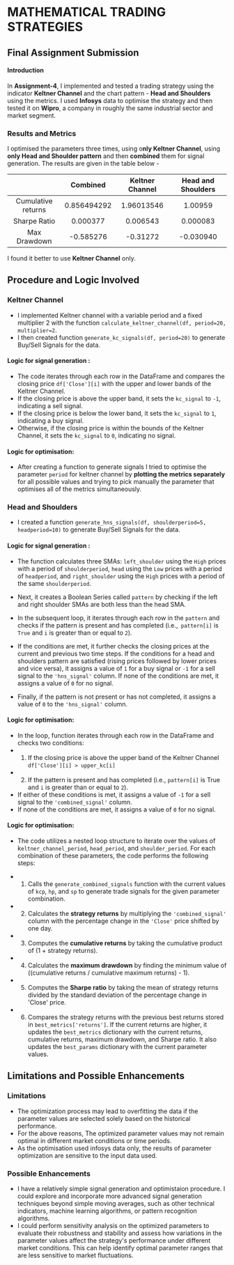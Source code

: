 # MATHEMATICAL TRADING STRATEGIES
## Final Assignment Submission
#### Introduction
In **Assignment-4**, I implemented and tested a trading strategy using the indicator **Keltner Channel** and the chart pattern - **Head and Shoulders** using the metrics.
I used **Infosys** data to optimise the strategy and then tested it on **Wipro**, a company in roughly the same industrial sector and market segment.

### Results and Metrics

I optimised the parameters three times, using o**nly Keltner Channel**, using **only Head and Shoulder pattern** and then **combined** them for signal generation. The results are given in the table below - 

|                    |  Combined   | Keltner Channel | Head and Shoulders |
|:------------------:|:-----------:|:---------------:|:------------------:|
| Cumulative returns | 0.856494292 |   1.96013546    |      1.00959       |
|    Sharpe Ratio    |  0.000377   |    0.006543     |      0.000083      |
|    Max Drawdown    |  -0.585276  |    -0.31272     |     -0.030940      |

I found it better to use **Keltner Channel** only.

## Procedure and Logic Involved
### Keltner Channel

* I implemented Keltner channel with a variable period and a fixed multiplier 2 with the function ```calculate_keltner_channel(df, period=20, multiplier=2```. 
* I then created function ```generate_kc_signals(df, period=20)``` to generate Buy/Sell Signals for the data.

#### Logic for signal generation :

* The code iterates through each row in the DataFrame and compares the closing price ```df['Close'][i]``` with the upper and lower bands of the Keltner Channel.
* If the closing price is above the upper band, it sets the ```kc_signal``` to ``-1``, indicating a sell signal.
* If the closing price is below the lower band, it sets the ```kc_signal``` to ``1``, indicating a buy signal.
* Otherwise, if the closing price is within the bounds of the Keltner Channel, it sets the ```kc_signal``` to ```0```, indicating no signal.

#### Logic for optimisation:
* After creating a function to generate signals I tried to optimise the parameter ```period``` for keltner channel by **plotting the metrics separately** for all possible values and trying to pick manually the parameter that optimises all of the metrics simultaneously.

### Head and Shoulders

* I created a function ```generate_hns_signals(df, shoulderperiod=5, headperiod=10)``` to generate Buy/Sell Signals for the data.

#### Logic for signal generation :

* The function calculates three SMAs: ```left_shoulder``` using the ```High``` prices with a period of ```shoulderperiod```, ```head``` using the ```Low``` prices with a period of ```headperiod```, and ```right_shoulder``` using the ```High``` prices with a period of the same ```shoulderperiod```.

* Next, it creates a Boolean Series called ```pattern``` by checking if the left and right shoulder SMAs are both less than the head SMA.

* In the subsequent loop, it iterates through each row in the ```pattern``` and checks if the pattern is present and has completed (i.e.,``` pattern[i]``` is ```True``` and ``i`` is greater than or equal to ``2``).

* If the conditions are met, it further checks the closing prices at the current and previous two time steps. If the conditions for a head and shoulders pattern are satisfied (rising prices followed by lower prices and vice versa), it assigns a value of `1` for a buy signal or `-1` for a sell signal to the `'hns_signal'` column. If none of the conditions are met, it assigns a value of `0` for no signal.

* Finally, if the pattern is not present or has not completed, it assigns a value of `0` to the `'hns_signal'` column.



#### Logic for optimisation:
* In the loop, function iterates through each row in the DataFrame and checks two conditions:
* 1. If the closing price is above the upper band of the Keltner Channel `df['Close'][i] > upper_kc[i]`
* 2. If the pattern is present and has completed (i.e., `pattern[i]` is True and `i` is greater than or equal to `2`).
* If either of these conditions is met, it assigns a value of `-1` for a sell signal to the `'combined_signal'` column.
* If none of the conditions are met, it assigns a value of `0` for no signal.

#### Logic for optimisation:
* The code utilizes a nested loop structure to iterate over the values of k`eltner_channel_period`, `head_period`, and `shoulder_period`. For each combination of these parameters, the code performs the following steps:

* 1. Calls the `generate_combined_signals` function with the current values of `kcp`, `hp`, and `sp` to generate trade signals for the given parameter combination.
* 2. Calculates the **strategy returns** by multiplying the `'combined_signal'` column with the percentage change in the `'Close'` price shifted by one day.
* 3. Computes the **cumulative returns** by taking the cumulative product of (1 + strategy returns).
* 4. Calculates the **maximum drawdown** by finding the minimum value of ((cumulative returns / cumulative maximum returns) - 1).
* 5. Computes the **Sharpe ratio** by taking the mean of strategy returns divided by the standard deviation of the percentage change in 'Close' price.
* 6. Compares the strategy returns with the previous best returns stored in `best_metrics['returns']`. If the current returns are higher, it updates the `best_metrics` dictionary with the current returns, cumulative returns, maximum drawdown, and Sharpe ratio. It also updates the `best_params` dictionary with the current parameter values.

## Limitations and Possible Enhancements

### Limitations

* The optimization process may lead to overfitting the data if the parameter values are selected solely based on the historical performance.
* For the above reasons, The optimized parameter values may not remain optimal in different market conditions or time periods.
* As the optimisation used infosys data only, the results of parameter optimization are sensitive to the input data used.

### Possible Enhancements
* I have a relatively simple signal generation and optimistaion procedure. I could explore and incorporate more advanced signal generation techniques beyond simple moving averages, such as other technical indicators, machine learning algorithms, or pattern recognition algorithms.
* I could perform sensitivity analysis on the optimized parameters to evaluate their robustness and stability and assess how variations in the parameter values affect the strategy's performance under different market conditions. This can help identify optimal parameter ranges that are less sensitive to market fluctuations.
